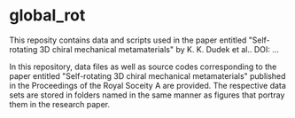 # global_rot
This reposity contains data and scripts used in the paper entitled "Self-rotating 3D chiral mechanical metamaterials" by K. K. Dudek et al.. DOI: ...

In this repository, data files as well as source codes corresponding to the paper entitled "Self-rotating 3D chiral mechanical metamaterials" published in the Proceedings of the Royal Soceity A are provided. The respective data sets are stored in folders named in the same manner as figures that portray them in the research paper. 
